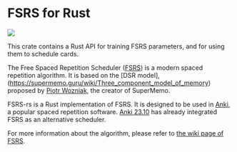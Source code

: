 # FSRS for Rust

![](https://github.com/open-spaced-repetition/fsrs-rs/actions/workflows/check.yml/badge.svg)

This crate contains a Rust API for training FSRS parameters, and for using them to schedule cards.

The Free Spaced Repetition Scheduler ([FSRS](https://github.com/open-spaced-repetition/fsrs4anki)) is a modern spaced repetition algorithm. It is based on the [DSR model],(https://supermemo.guru/wiki/Three_component_model_of_memory) proposed by [Piotr Wozniak](https://supermemo.guru/wiki/Piotr_Wozniak), the creator of SuperMemo.

FSRS-rs is a Rust implementation of FSRS. It is designed to be used in [Anki](https://apps.ankiweb.net/), a popular spaced repetition software. [Anki 23.10](https://github.com/ankitects/anki/releases/tag/23.10) has already integrated FSRS as an alternative scheduler.

For more information about the algorithm, please refer to [the wiki page of FSRS](https://github.com/open-spaced-repetition/fsrs4anki/wiki/The-Algorithm).
